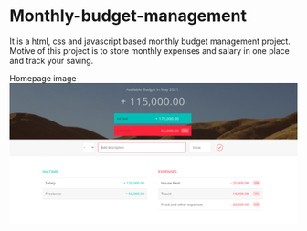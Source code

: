 # Monthly-budget-management
It is a html, css and javascript based monthly budget management project.
Motive of this project is to store monthly expenses and salary in one place and track your saving.


Homepage image-
![Homepage](https://github.com/dpk15616/Monthly-budget-management/blob/master/Monthly%20Budget%20Managment%20homepage.png)
 
